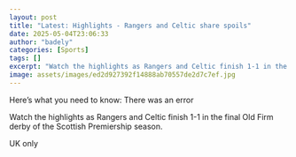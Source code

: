 ```yaml
---
layout: post
title: "Latest: Highlights - Rangers and Celtic share spoils"
date: 2025-05-04T23:06:33
author: "badely"
categories: [Sports]
tags: []
excerpt: "Watch the highlights as Rangers and Celtic finish 1-1 in the final Old Firm derby of the Scottish Premiership season."
image: assets/images/ed2d927392f14888ab70557de2d7c7ef.jpg
---
```


Here’s what you need to know: There was an error

Watch the highlights as Rangers and Celtic finish 1-1 in the final Old Firm derby of the Scottish Premiership season.

UK only

